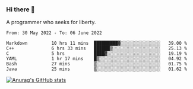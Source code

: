 ### Hi there 👋

<!--
**shejialuo/shejialuo** is a ✨ _special_ ✨ repository because its `README.md` (this file) appears on your GitHub profile.

Here are some ideas to get you started:

- 🔭 I’m currently working on ...
- 🌱 I’m currently learning ...
- 👯 I’m looking to collaborate on ...
- 🤔 I’m looking for help with ...
- 💬 Ask me about ...
- 📫 How to reach me: ...
- 😄 Pronouns: ...
- ⚡ Fun fact: ...
-->

A programmer who seeks for liberty.

<!--START_SECTION:waka-->

```text
From: 30 May 2022 - To: 06 June 2022

Markdown         10 hrs 11 mins  █████████▓░░░░░░░░░░░░░░░   39.00 %
C++              6 hrs 33 mins   ██████▒░░░░░░░░░░░░░░░░░░   25.13 %
C                5 hrs           ████▓░░░░░░░░░░░░░░░░░░░░   19.19 %
YAML             1 hr 17 mins    █▒░░░░░░░░░░░░░░░░░░░░░░░   04.92 %
Bash             27 mins         ▒░░░░░░░░░░░░░░░░░░░░░░░░   01.75 %
Java             25 mins         ▒░░░░░░░░░░░░░░░░░░░░░░░░   01.62 %
```

<!--END_SECTION:waka-->

[![Anurag's GitHub stats](https://github-readme-stats.vercel.app/api?username=shejialuo&show_icons=true&theme=dracula)](https://github.com/anuraghazra/github-readme-stats)
